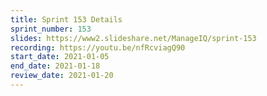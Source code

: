```yaml
---
title: Sprint 153 Details
sprint_number: 153
slides: https://www2.slideshare.net/ManageIQ/sprint-153
recording: https://youtu.be/nfRcviagQ90
start_date: 2021-01-05
end_date: 2021-01-18
review_date: 2021-01-20
---
```

